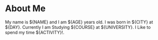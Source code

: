 
# About Me

My name is ${NAME} and I am ${AGE} years old.
I was born in ${CITY} at ${DAY}.
Currently I am Studying ${COURSE} at ${UNIVERSITY}.
I Like to spend my time ${ACTIVITY}!.
